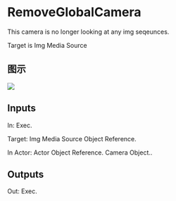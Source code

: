# RemoveGlobalCamera

This camera is no longer looking at any img seqeunces.

Target is Img Media Source

## 图示

![]($-20221218-19164872.png)

## Inputs

In: Exec.

Target: Img Media Source Object Reference.

In Actor: Actor Object Reference. Camera Object..  

## Outputs

Out: Exec.

